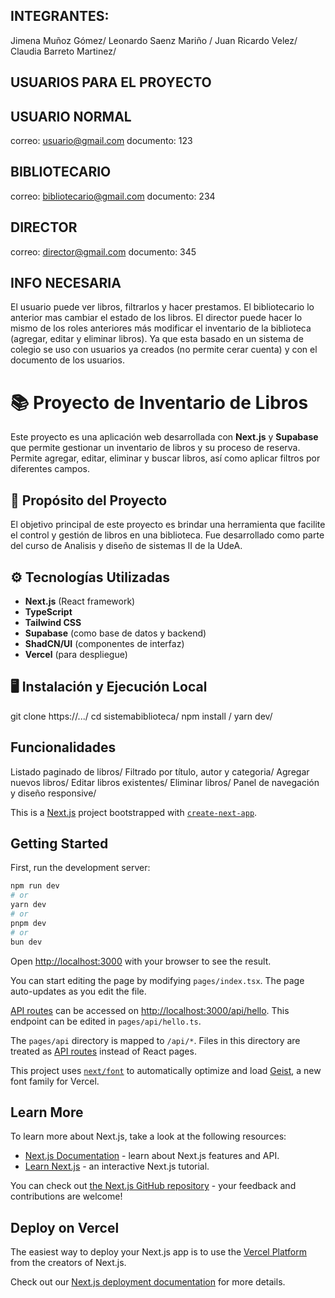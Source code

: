 ## INTEGRANTES:
Jimena Muñoz Gómez/
Leonardo Saenz Mariño /
Juan Ricardo Velez/
Claudia Barreto Martinez/

## USUARIOS PARA EL PROYECTO

## USUARIO NORMAL
correo: usuario@gmail.com
documento: 123

## BIBLIOTECARIO
correo: bibliotecario@gmail.com
documento: 234

## DIRECTOR
correo: director@gmail.com
documento: 345

## INFO NECESARIA
El usuario puede ver libros, filtrarlos y hacer prestamos. El bibliotecario lo anterior mas cambiar el estado de los libros. El director puede hacer lo mismo de los roles anteriores más modificar el inventario de la biblioteca (agregar, editar y eliminar libros). Ya que esta basado en un sistema de colegio se uso con usuarios ya creados (no permite cerar cuenta) y con el documento de los usuarios. 

# 📚 Proyecto de Inventario de Libros
Este proyecto es una aplicación web desarrollada con **Next.js** y **Supabase** que permite gestionar un inventario de libros y su proceso de reserva. Permite agregar, editar, eliminar y buscar libros, así como aplicar filtros por diferentes campos.

## 🚀 Propósito del Proyecto
El objetivo principal de este proyecto es brindar una herramienta que facilite el control y gestión de libros en una biblioteca. Fue desarrollado como parte del curso de Analisis y diseño de sistemas II de la UdeA.

## ⚙️ Tecnologías Utilizadas
- **Next.js** (React framework)
- **TypeScript**
- **Tailwind CSS**
- **Supabase** (como base de datos y backend)
- **ShadCN/UI** (componentes de interfaz)
- **Vercel** (para despliegue)

## 🖥️ Instalación y Ejecución Local
git clone https://.../
cd sistemabiblioteca/
npm install /
yarn dev/

## Funcionalidades
Listado paginado de libros/
Filtrado por título, autor y categoria/
Agregar nuevos libros/
Editar libros existentes/
Eliminar libros/
Panel de navegación y diseño responsive/








This is a [Next.js](https://nextjs.org) project bootstrapped with [`create-next-app`](https://nextjs.org/docs/pages/api-reference/create-next-app).

## Getting Started

First, run the development server:

```bash
npm run dev
# or
yarn dev
# or
pnpm dev
# or
bun dev
```

Open [http://localhost:3000](http://localhost:3000) with your browser to see the result.

You can start editing the page by modifying `pages/index.tsx`. The page auto-updates as you edit the file.

[API routes](https://nextjs.org/docs/pages/building-your-application/routing/api-routes) can be accessed on [http://localhost:3000/api/hello](http://localhost:3000/api/hello). This endpoint can be edited in `pages/api/hello.ts`.

The `pages/api` directory is mapped to `/api/*`. Files in this directory are treated as [API routes](https://nextjs.org/docs/pages/building-your-application/routing/api-routes) instead of React pages.

This project uses [`next/font`](https://nextjs.org/docs/pages/building-your-application/optimizing/fonts) to automatically optimize and load [Geist](https://vercel.com/font), a new font family for Vercel.

## Learn More

To learn more about Next.js, take a look at the following resources:

- [Next.js Documentation](https://nextjs.org/docs) - learn about Next.js features and API.
- [Learn Next.js](https://nextjs.org/learn-pages-router) - an interactive Next.js tutorial.

You can check out [the Next.js GitHub repository](https://github.com/vercel/next.js) - your feedback and contributions are welcome!

## Deploy on Vercel

The easiest way to deploy your Next.js app is to use the [Vercel Platform](https://vercel.com/new?utm_medium=default-template&filter=next.js&utm_source=create-next-app&utm_campaign=create-next-app-readme) from the creators of Next.js.

Check out our [Next.js deployment documentation](https://nextjs.org/docs/pages/building-your-application/deploying) for more details.
